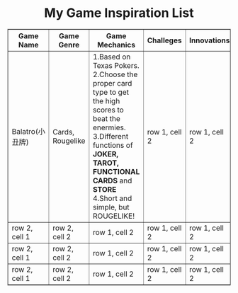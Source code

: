 <h1 align="CENTER"> My Game Inspiration List </h1>
<table border="1">
    <tr>
        <th>Game Name</th>
        <th>Game Genre</th>
        <th>Game Mechanics</th>
        <th>Challeges</th>
        <th>Innovations</th>
    </tr>
    <tr>
        <td>Balatro(小丑牌)</td>
        <td>Cards, Rougelike</td>
        <td>
            1.Based on Texas Pokers.<br>
            2.Choose the proper card type to get the high scores to beat the enermies.<br>
            3.Different functions of <strong>JOKER, TAROT, FUNCTIONAL CARDS</strong> and <strong>STORE</strong><br>
            4.Short and simple, but ROUGELIKE!
        </td>
        <td>row 1, cell 2</td>
        <td>row 1, cell 2</td>
    </tr>
    <tr>
        <td>row 2, cell 1</td>
        <td>row 2, cell 2</td>
        <td>row 1, cell 2</td>
        <td>row 1, cell 2</td>
        <td>row 1, cell 2</td>
    </tr>
    <tr>
        <td>row 2, cell 1</td>
        <td>row 2, cell 2</td>
        <td>row 1, cell 2</td>
        <td>row 1, cell 2</td>
        <td>row 1, cell 2</td>
    </tr>
    <tr>
        <td>row 2, cell 1</td>
        <td>row 2, cell 2</td>
        <td>row 1, cell 2</td>
        <td>row 1, cell 2</td>
        <td>row 1, cell 2</td>
    </tr>
</table>
